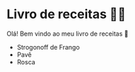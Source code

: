 # Livro de receitas :man_cook:

Olá! Bem vindo ao meu livro de receitas :wave:

- Strogonoff de Frango
- Pavê
- Rosca
